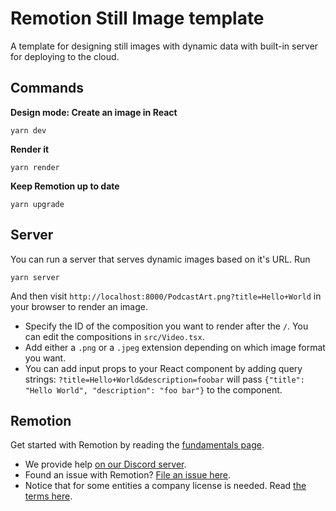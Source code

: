 # Remotion Still Image template

A template for designing still images with dynamic data with built-in server for deploying to the cloud.

## Commands

**Design mode: Create an image in React**

```console
yarn dev
```

**Render it**

```console
yarn render
```

**Keep Remotion up to date**

```console
yarn upgrade
```

## Server

You can run a server that serves dynamic images based on it's URL. Run

```console
yarn server
```

And then visit `http://localhost:8000/PodcastArt.png?title=Hello+World` in your browser to render an image.

- Specify the ID of the composition you want to render after the `/`. You can edit the compositions in `src/Video.tsx`.
- Add either a `.png` or a `.jpeg` extension depending on which image format you want.
- You can add input props to your React component by adding query strings: `?title=Hello+World&description=foobar` will pass `{"title": "Hello World", "description": "foo bar"}` to the component.

## Remotion

Get started with Remotion by reading the [fundamentals page](https://www.remotion.dev/docs/the-fundamentals).

- We provide help [on our Discord server](https://discord.gg/6VzzNDwUwV).
- Found an issue with Remotion? [File an issue here](https://github.com/remotion-dev/remotion/issues/new).
- Notice that for some entities a company license is needed. Read [the terms here](https://github.com/remotion-dev/remotion/blob/main/LICENSE.md).